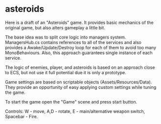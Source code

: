 # asteroids

Here is a draft of an "Asteroids" game. It provides basic mechanics of the original game, but also alters gameplay a little bit.

The base idea was to split core logic into managers system. ManagersHub.cs contains references to all of the services and also provides a Awake/Update/Destroy loop for each of them to avoid too many MonoBehaviours. Also, this approach guarantees single instance of each service.

The logic of enemies, player, and asteroids is based on an approach close to ECS, but not use it full potential due it is only a prototype.

Game settings are based on scriptable objects (Assets/Resources/Data). They provide an opportunity of easy applying custom settings while tuning the game.

To start the game open the "Game" scene and press start button.

Controls: W - move, A,D - rotate, E - main/alternative weapon switch, Spacebar - Fire.
